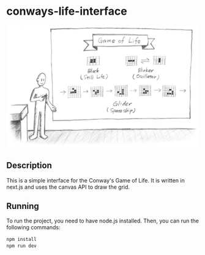 # conways-life-interface

![info](./public/info.png)

## Description

This is a simple interface for the Conway's Game of Life. It is written in next.js and uses the canvas API to draw the
grid.

## Running

To run the project, you need to have node.js installed. Then, you can run the following commands:

```bash
npm install
npm run dev
```